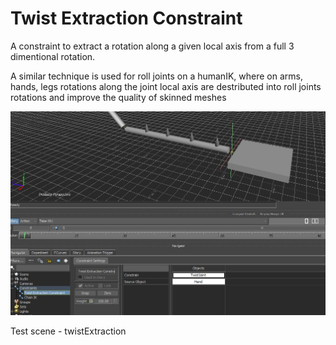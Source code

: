 # Twist Extraction Constraint

 A constraint to extract a rotation along a given local axis from a full 3 dimentional rotation. 

 A similar technique is used for roll joints on a humanIK, where on arms, hands, legs rotations along the joint local axis are destributed into roll joints rotations and improve the quality of skinned meshes

![TwistExtractionConstraint](constraint_twistExtraction.jpg)

Test scene - twistExtraction


